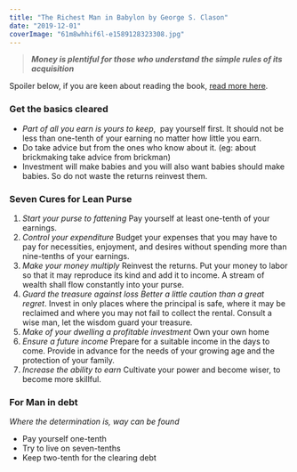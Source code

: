 ```yaml
---
title: "The Richest Man in Babylon by George S. Clason"
date: "2019-12-01"
coverImage: "61m8whhif6l-e1589128323308.jpg"
---
```


> **_Money is plentiful for those who understand the simple rules of its acquisition_**

Spoiler below, if you are keen about reading the book, [read more here](https://www.goodreads.com/book/show/1052.The_Richest_Man_in_Babylon).

### Get the basics cleared

- _Part of all you earn is yours to keep_,  pay yourself first. It should not be less than one-tenth of your earning no matter how little you earn.
- Do take advice but from the ones who know about it. (eg: about brickmaking take advice from brickman)
- Investment will make babies and you will also want babies should make babies. So do not waste the returns reinvest them.

### Seven Cures for Lean Purse

1. _Start your purse to fattening_ Pay yourself at least one-tenth of your earnings.
2. _Control your expenditure_ Budget your expenses that you may have to pay for necessities, enjoyment, and desires without spending more than nine-tenths of your earnings.
3. _Make your money multiply_ Reinvest the returns. Put your money to labor so that it may reproduce its kind and add it to income. A stream of wealth shall flow constantly into your purse.
4. _Guard the treasure against loss Better a little caution than a great regret_. Invest in only places where the principal is safe, where it may be reclaimed and where you may not fail to collect the rental. Consult a wise man, let the wisdom guard your treasure.
5. _Make of your dwelling a profitable investment_ Own your own home
6. _Ensure a future income_ Prepare for a suitable income in the days to come. Provide in advance for the needs of your growing age and the protection of your family.
7. _Increase the ability to earn_ Cultivate your power and become wiser, to become more skillful.

### For Man in debt

_Where the determination is, way can be found_

- Pay yourself one-tenth
- Try to live on seven-tenths
- Keep two-tenth for the clearing debt
